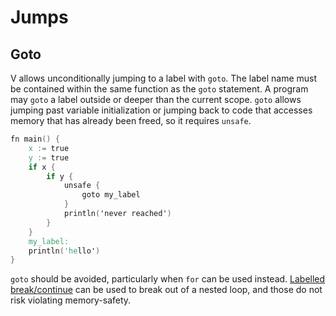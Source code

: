 # Jumps

## Goto

V allows unconditionally jumping to a label with `goto`.
The label name must be contained within the same function as the `goto` statement.
A program may `goto` a label outside or deeper than the current scope. `goto` allows
jumping past variable initialization or jumping back to code that accesses memory
that has already been freed, so it requires `unsafe`.

```v play
fn main() {
	x := true
	y := true
	if x {
		if y {
			unsafe {
				goto my_label
			}
			println('never reached')
		}
	}
	my_label:
	println('hello')
}
```

`goto` should be avoided, particularly when `for` can be used instead.
[Labelled break/continue](loops.md#labelled-break--continue) can be used to break out of
a nested loop, and those do not risk violating memory-safety.
